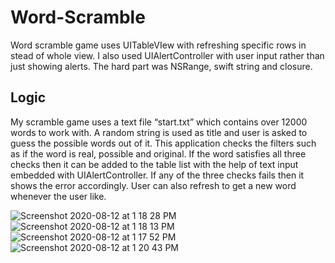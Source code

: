 # Word-Scramble

Word scramble game uses UITableVIew with refreshing specific rows in stead of whole view. I also used UIAlertController with user input rather than just showing alerts. The hard part was NSRange, swift string and closure. 

## Logic
My scramble game uses a text file “start.txt” which contains over 12000 words to work with. A random string is used as title and user is asked to guess the possible words out of it. This application checks the filters such as if the word is real, possible and original. If the word satisfies all three checks then it can be added to the table list with the help of text input embedded with UIAlertController. If any of the three checks fails then it shows the error accordingly. User can also refresh to get a new word whenever the user like.

![Screenshot 2020-08-12 at 1 18 28 PM](https://user-images.githubusercontent.com/19812569/89989244-52c7f100-dc9e-11ea-9a1f-33cea1b0fcc7.png) ![Screenshot 2020-08-12 at 1 18 13 PM](https://user-images.githubusercontent.com/19812569/89989324-6b380b80-dc9e-11ea-81c7-a6cd5099724b.png)
![Screenshot 2020-08-12 at 1 17 52 PM](https://user-images.githubusercontent.com/19812569/89989417-8e62bb00-dc9e-11ea-8a25-22f330799e38.png) ![Screenshot 2020-08-12 at 1 20 43 PM](https://user-images.githubusercontent.com/19812569/89989486-a3d7e500-dc9e-11ea-8232-40df9eb2aa3b.png)


